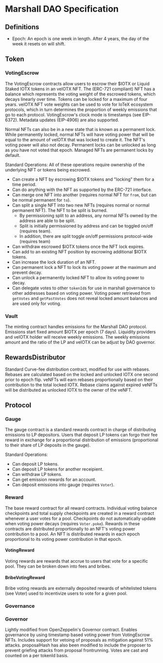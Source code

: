 # Marshall DAO Specification

## Definitions

- Epoch: An epoch is one week in length. After 4 years, 
the day of the week it resets on will shift.

## Token

### VotingEscrow

The VotingEscrow contracts allow users to escrow their $IOTX or Liquid Staked IOTX tokens in an veIOTX NFT.
The (ERC-721 compliant) NFT has a balance which represents the voting weight of the
escrowed tokens, which decays linearly over time. Tokens can be locked for a maximum
of four years. veIOTX NFT vote weights can be used to vote for IoTeX ecosystem protocols, 
which in turn determines the proportion of weekly emissions that go to each protocol.
VotingEscrow's clock mode is timestamps (see EIP-6372). Metadata updates (EIP-4906) are also supported. 

Normal NFTs can also be in a new state that is known as a permanent lock. While 
permanently locked, normal NFTs will have voting power that will be equal to the
amount of veIOTX that was locked to create it. The NFT's voting power will also
not decay. Permanent locks can be unlocked as long as you have not voted that epoch. 
Managed NFTs are permanent locks by default.

Standard Operations:
All of these operations require ownership of the underlying NFT or tokens being escrowed. 
- Can create a NFT by escrowing $IOTX tokens and "locking" them for a time period.
- Can do anything with the NFT as supported by the ERC-721 interface.
- Can merge one NFT into another (requires normal NFT for `from`, but can be normal permanent for `to`).
- Can split a single NFT into two new NFTs (requires normal or normal permanent NFT).  The NFT to be split is burned.  
    - By permissioning split to an address, any normal NFTs owned by the address are able to be split.
    - Split is initially permissioned by address and can be toggled on/off (requires team).
    - In addition, there are split toggle on/off permissions protocol-wide (requires team)
- Can withdraw escrowed $IOTX tokens once the NFT lock expires. 
- Can add to an existing NFT position by escrowing additional $IOTX tokens.
- Can increase the lock duration of an NFT.
- Can permanent lock a NFT to lock its voting power at the maximum and prevent decay.
- Can unlock a permanently locked NFT to allow its voting power to decay.
- Can delegate votes to other `tokenId`s for use in marshall governance to other addresses based on voting power. Voting power retrieved from `getVotes` and `getPastVotes` does not reveal locked amount balances and are used only for voting. 

### Vault

The minting contract handles emissions for the Marshall DAO protocol. Emissions start fixed amount $IOTX per epoch (7 days). Liquidity providers and veIOTX holder will receive weekly emissions. The weekly emissions amount and the ratio of the LP and veIOTX can be adjust by DAO governor.

## RewardsDistributor

Standard Curve-fee distribution contract, modified for use with rebases. Rebases
are calculated based on the locked and unlocked IOTX one second prior to epoch flip.
veNFTs will earn rebases proportionally based on their contribution to the total locked IOTX.
Rebase claims against expired veNFTs will be distributed as unlocked IOTX to the owner of the veNFT.

## Protocol

### Gauge

The gauge contract is a standard rewards contract in charge of distributing emissions to LP depositors. Users that deposit LP tokens can forgo their fee reward in exchange for a proportional distribution of emissions (proportional to their share of LP deposits in the gauge).

Standard Operations:
- Can deposit LP tokens.
- Can deposit LP tokens for another receipient. 
- Can withdraw LP tokens. 
- Can get emission rewards for an account. 
- Can deposit emissions into gauge (requires `Voter`).

### Reward

The base reward contract for all reward contracts. Individual voting balance checkpoints and total supply checkpoints are created in a reward contract whenever a user votes for a pool. Checkpoints do not automatically update when voting power decays (requires `Voter.poke`). Rewards in these contracts are distributed proportionally to an NFT's voting power contribution to a pool. An NFT is distributed rewards in each epoch proportional to its voting power contribution in that epoch. 

#### VotingReward

Voting rewards are rewards that accrue to users that vote for a specific pool. They can be broken down into fees and bribes.

#### BribeVotingReward

Bribe voting rewards are externally deposited rewards of whitelisted tokens (see Voter) used to incentivize users to vote for a given pool.

### Governance

### Governor

Lightly modified from OpenZeppelin's Governor contract. Enables governance by using timestamp based voting power from VotingEscrow NFTs. Includes support for vetoing of proposals as mitigation against 51% attacks. proposalHash has also been modified to include the proposer to prevent griefing attacks from proposal frontrunning. Votes are cast and counted on a per tokenId basis.
